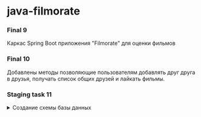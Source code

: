 # **java-filmorate**

   ### **Final 9**

Каркас Spring Boot приложения "Filmorate" для оценки фильмов

   ### **Final 10**

Добавлены методы позволяющие пользователям добавлять друг друга в друзья, получать список общих друзей и лайкать фильмы.

   ### **Staging task 11**
   
<details>

<summary> Создание схемы базы данных </summary>
   
   ### Схема:
   
<details>
   
<summary> ${\color{lightgreen}DB \space Diagram}$ </summary>
   
   ### [dbdiagram.io](https://dbdiagram.io/d/)
   

![Схема базы данных:](https://user-images.githubusercontent.com/115705343/229625278-628874b4-f287-4528-b827-41d944ab3671.png)
</details>

   ### Короткое описание БД:
   
<details>

<summary> ${\color{lightgreen}Filmorate \space DB \space description}$ </summary>
   
   - База данных состоит из таблиц с данными о пользователях(${\color{lightblue}users}$), друзьях(${\color{lightblue}friends}$), любимых фильмах(${\color{lightblue}favorite \space films}$), фильмах(${\color{lightblue}films}$), жанров фильмов(${\color{lightblue}category}$) и служебной таблицы для связи фильмов и жанров(${\color{lightblue}film \space category}$).
   
   - Таблица ${\color{lightblue}friends}$ связана многие к одному с ${\color{pink}PK\color{lightgreen}(\color{purple}id\color{lightgreen})}$ ${\color{lightblue}users}$, также имеет поле для определения связи/дружбы между пользователями.
   
   - Таблицы ${\color{lightblue}users}$ и ${\color{lightblue}films}$ связаны один к многим по ${\color{pink}PK\color{lightgreen}(\color{purple}id\color{lightgreen})}$ с таблицей ${\color{lightblue}favorite \space films}$ для хранения информации о любимых фильмах пользователя.
   
   - Таблицы ${\color{lightblue}films}$ и ${\color{lightblue}category}$ связаны один ко многим по ${\color{pink}PK\color{lightgreen}(\color{purple}id\color{lightgreen})}$ с таблицей ${\color{lightblue}film \space category}$ для сортировки/поиска фильмов по жанрам, 
   а также для удовлетворения требований по нормализации баз данных.
   
</details>
   
   ### Примеры SQL запросов из ТЗ:
   
<details>

<summary> ${\color{lightgreen}SQL \space requests \space example}$ </summary>

   ### Поиск общих друзей:
   
<details>

<summary> ${\color{orange}getMutualFriends()}$ </summary>
   
```sql   
1.  SELECT *
2.  FROM users u
3.  WHERE id IN(SELECT friend_id
4.             FROM friends
5.             WHERE user_id = X
6.             AND confirmed = true
7.             AND friend_id IN(SELECT friend_id
8.                             FROM friends
9.                             WHERE user_id = Y
10.                            AND confirmed = true))
11. GROUP BY u.id;
```
   
</details>

   ### Получить список всех фильмов:
   
<details>

<summary> ${\color{orange}findAllFilms()}$ </summary> 

```sql 
1. SELECT *
2. FROM films f
3. GROUP BY f.id;
```
   
</details>

   ### Получить список всех пользователей:
   
<details>

<summary> ${\color{orange}findAllUsers()}$ </summary> 
   
```sql
1. SELECT *
2. FROM users u
3. GROUP BY u.id;
```
   
</details>

   ### Получить список N популярных фильмов:
   
<details>
   
<summary> ${\color{orange}topNMostPopularFilms()}$ </summary>
   
```sql
1.  SELECT *
2.  FROM films f
3.  WHERE f.id IN (SELECT most_popular.film_id
4.                FROM (SELECT film_id,
5.                             COUNT(user_id) likes_count
6.                      FROM user_likes
7.                      GROUP BY film_id
8.                      ORDER BY likes_count DESC
9.                      LIMIT N) as most_popular)
10. GROUP BY f.id;
```
   
</details>
</details>
</details>
